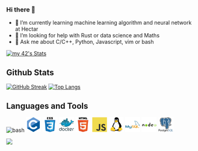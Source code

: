### Hi there 👋
- 🌱 I’m currently learning machine learning algorithm and neural network at Hectar
- 🤔 I’m looking for help with Rust or data science and Maths
- 💬 Ask me about C/C++, Python, Javascript, vim or bash

[![my 42's Stats](https://badge42.herokuapp.com/api/stats/ygarrot)](https://github.com/JaeSeoKim/badge42)

## Github Stats
[![GitHub Streak](https://github-readme-streak-stats.herokuapp.com/?user=ygarrot&theme=synthwave)](https://git.io/streak-stats)
[![Top Langs](https://github-readme-stats.vercel.app/api/top-langs/?username=ygarrot&layout=compact&theme=synthwave)](https://github.com/ygarrot/github-readme-stats)

## Languages and Tools

<img src="https://www.vectorlogo.zone/logos/gnu_bash/gnu_bash-icon.svg" alt="bash" width="40" height="40"/> <img src="https://raw.githubusercontent.com/devicons/devicon/master/icons/c/c-original.svg" alt="c" width="40" height="40"/> <img src="https://raw.githubusercontent.com/devicons/devicon/master/icons/css3/css3-original-wordmark.svg" alt="css3" width="40" height="40"/> <img src="https://raw.githubusercontent.com/devicons/devicon/master/icons/docker/docker-original-wordmark.svg" alt="docker" width="40" height="40"/> <img src="https://raw.githubusercontent.com/devicons/devicon/master/icons/html5/html5-original-wordmark.svg" alt="html5" width="40" height="40"/> <img src="https://raw.githubusercontent.com/devicons/devicon/master/icons/javascript/javascript-original.svg" alt="javascript" width="40" height="40"/> <img src="https://raw.githubusercontent.com/devicons/devicon/master/icons/linux/linux-original.svg" alt="linux" width="40" height="40"/> <img src="https://raw.githubusercontent.com/devicons/devicon/master/icons/mysql/mysql-original-wordmark.svg" alt="mysql" width="40" height="40"/> <img src="https://raw.githubusercontent.com/devicons/devicon/master/icons/nodejs/nodejs-original-wordmark.svg" alt="nodejs" width="40" height="40"/> <img src="https://raw.githubusercontent.com/devicons/devicon/master/icons/postgresql/postgresql-original-wordmark.svg" alt="postgresql" width="40" height="40"/> </p>

![](https://komarev.com/ghpvc/?username=ygarrot&color=green&label=Views)
